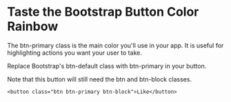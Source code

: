 # Taste the Bootstrap Button Color Rainbow

The btn-primary class is the main color you'll use in your app. It is useful for highlighting actions you want your user to take.

Replace Bootstrap's btn-default class with btn-primary in your button.

Note that this button will still need the btn and btn-block classes.

```
<button class="btn btn-primary btn-block">Like</button>
```
